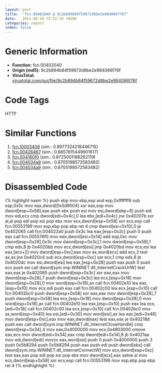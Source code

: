```yaml
---
layout: post
title:  "fcn.00402040 @ 9c2b894b84f59672d8be2e984066f76f"
date:   2021-08-30 15:52:19 +0300
categories: report
index: false
---
```


# Generic Information
- **Function:** fcn.00402040
- **Origin (md5):** 9c2b894b84f59672d8be2e984066f76f
- **VirusTotal:** [virustotal.com/gui/file/9c2b894b84f59672d8be2e984066f76f][virustotal_ref]

# Code Tags
<span class="tag" id="HTTP">HTTP</span>


# Similar Functions

1. [fcn.10003408][similar_1_ref] (sim.: 0.8977324218446715)
2. [fcn.00426467][similar_2_ref] (sim.: 0.8857815449901617)
3. [fcn.004160f0][similar_3_ref] (sim.: 0.8725001188262119)
4. [fcn.004034a9][similar_4_ref] (sim.: 0.8705198572583482)
5. [fcn.004034a9][similar_5_ref] (sim.: 0.8705198572583482)


# Disassembled Code

{% highlight nasm %}
push ebp
mov ebp,esp
and esp,0xfffffff8
sub esp,0x5c
mov eax,dword[0x5d9004]
xor eax,esp
mov dword[esp+0x58],eax
push ebx
push esi
mov esi,dword[ebp+8]
push edi
mov edi,ecx
cmp dword[edi+0x4c],0
lea ebx,[edi+0x4c]
jne 0x40207b
xor al,al
pop edi
pop esi
pop ebx
mov ecx,dword[esp+0x58]
xor ecx,esp
call fcn.00553199
mov esp,ebp
pop ebp
ret 4
cmp dword[esi+0x10],0
je 0x402065
call fcn.004022a0
push 0x3c
lea eax,[esp+0x2c]
push 0
push eax
call fcn.005576f0
mov edx,dword[esi+0x14]
add esp,0xc
mov dword[esp+0x28],0x3c
mov dword[esp+0x3c],1
mov dword[esp+0x58],1
cmp edx,8
jb 0x4020bb
mov ecx,dword[esi]
jmp 0x4020bd
mov ecx,esi
lea eax,[ecx+2]
mov dword[esp+0xc],eax
mov ax,word[ecx]
add ecx,2
test ax,ax
jne 0x4020c4
sub ecx,dword[esp+0xc]
sar ecx,1
cmp edx,8
jb 0x4020dc
mov esi,dword[esi]
lea eax,[esp+0x28]
push eax
push 0
push ecx
push esi
call dword[sym.imp.WININET.dll_InternetCrackUrlW]
test eax,eax
je 0x402065
push dword[esp+0x3c]
xor eax,eax
mov dword[esp+0x28],7
push dword[esp+0x3c]
lea ecx,[esp+0x18]
mov dword[esp+0x28],0
mov word[esp+0x18],ax
call fcn.00402e10
lea eax,[esp+0x10]
mov ecx,edi
push eax
call fcn.00402c00
lea ecx,[esp+0x10]
call fcn.00402bc0
push dword[esp+0x58]
xor eax,eax
mov dword[esp+0x28],7
push dword[esp+0x58]
lea ecx,[esp+0x18]
mov dword[esp+0x28],0
mov word[esp+0x18],ax
call fcn.00402e10
lea eax,[esp+0x10]
push eax
lea ecx,[edi+0x18]
call fcn.00402c00
lea ecx,[esp+0x10]
call fcn.00402bc0
mov ax,word[esp+0x40]
lea esi,[edi+0x30]
mov word[esi],ax
lea eax,[edi+0x48]
mov dword[esp+0xc],eax
mov eax,dword[eax]
test eax,eax
je 0x40218d
push eax
call dword[sym.imp.WININET.dll_InternetCloseHandle]
cmp dword[esp+0x34],4
mov eax,0x4000000
mov ecx,0x4803000
cmove eax,ecx
mov dword[edi+0x34],eax
cmp dword[edi+0x14],8
jb 0x4021aa
mov edi,dword[edi]
movzx eax,word[esi]
push 0
push 0x4000000
push 3
push 0x5b8294
push 0x5b8294
push eax
push edi
push dword[ebx]
call dword[sym.imp.WININET.dll_InternetConnectW]
mov ecx,dword[esp+0xc]
test eax,eax
pop edi
pop esi
pop ebx
mov dword[ecx],eax
setne al
mov ecx,dword[esp+0x58]
xor ecx,esp
call fcn.00553199
mov esp,ebp
pop ebp
ret 4
{% endhighlight %}


[similar_1_ref]: /report/fcn.10003408@090dc3a8da6aa33c667b678303e4bdd6
[similar_2_ref]: /report/fcn.00426467@418e0921f3a9bd4f5bc0dcc59623b5a1
[similar_3_ref]: /report/fcn.004160f0@0aa2d73a5300dff2412388945614b507
[similar_4_ref]: /report/fcn.004034a9@912f1d013a0d6151bc7a7cef6da1b2a0
[similar_5_ref]: /report/fcn.004034a9@152885a790b99953ce23874f0947b7bd
[virustotal_ref]: https://www.virustotal.com/gui/file/9c2b894b84f59672d8be2e984066f76f